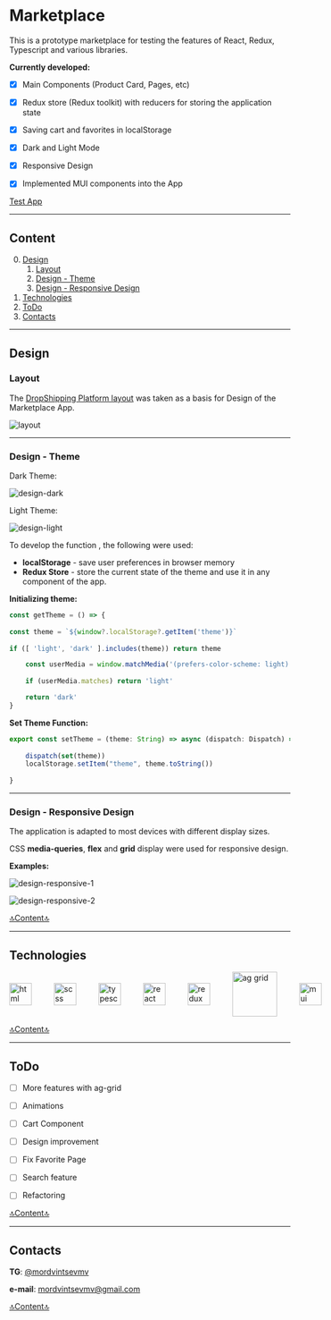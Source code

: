 # Marketplace

This is a prototype marketplace for testing the features of React, Redux, Typescript and various libraries.

**Currently developed:**
- [X] Main Components (Product Card, Pages, etc)
- [X] Redux store (Redux toolkit) with reducers for storing the application state
- [X] Saving cart and favorites in localStorage
- [X] Dark and Light Mode
- [X] Responsive Design
- [X] Implemented MUI components into the App


<a href="https://mordvintsevmv.github.io/marketplace" target="_blank">Test App</a>

---

## <a name="content">Content</a>

0. [Design](#design)
   1. [Layout](#design-layout)
   2. [Design - Theme](#design-theme)
   3. [Design - Responsive Design](#design-responsive)
1. [Technologies](#technologies)
1. [ToDo](#todo)
2. [Contacts](#contacts)


---

## <a name="design">Design</a>

### <a name="design-layout">Layout</a>
The <a href="https://dribbble.com/shots/16007150-Drop-Shipping-Platform">DropShipping Platform layout</a> 
was taken as a basis for Design of the Marketplace App.

![layout](readme-img/layout.png)

---

### <a name="design-theme">Design - Theme</a>

Dark Theme:

![design-dark](readme-img/design-theme-dark.png)

Light Theme:

![design-light](readme-img/design-theme-light.png)


To develop the function , the following were used:

- **localStorage** - save user preferences in browser memory
- **Redux Store** - store the current state of the theme and use it in any component of the app.

**Initializing theme:**
```javascript
const getTheme = () => {
    
const theme = `${window?.localStorage?.getItem('theme')}`
   
if ([ 'light', 'dark' ].includes(theme)) return theme

    const userMedia = window.matchMedia('(prefers-color-scheme: light)')
   
    if (userMedia.matches) return 'light'

    return 'dark'
}
```

**Set Theme Function:**
```javascript
export const setTheme = (theme: String) => async (dispatch: Dispatch) => {
    
    dispatch(set(theme))
    localStorage.setItem("theme", theme.toString())
   
}
```

---

### <a name="design-responsive">Design - Responsive Design</a>

The application is adapted to most devices with different display sizes.

CSS **media-queries**, **flex** and **grid** display were used for responsive design.

**Examples:**

![design-responsive-1](readme-img/design-responsive-1.png)

![design-responsive-2](readme-img/design-responsive-2.png)

[🔝Content🔝](#content)

---

## <a name="technologies">Technologies</a>

<div style="display:flex; justify-content: space-around; align-items: center; gap: 40px">
<img src="https://upload.wikimedia.org/wikipedia/commons/thumb/6/61/HTML5_logo_and_wordmark.svg/1024px-HTML5_logo_and_wordmark.svg.png?20170517184425" width="40" alt="html"/>
<img src="https://1000logos.net/wp-content/uploads/2020/08/Sass-Logo-1024x640.png" width="40" alt="scss"/>
<img src="https://www.svgrepo.com/show/303600/typescript-logo.svg" width="40" alt="typescript"/>
<img src="https://www.vectorlogo.zone/logos/reactjs/reactjs-icon.svg" width="40" alt="react"/>
<img src="https://cdn.icon-icons.com/icons2/2415/PNG/512/redux_original_logo_icon_146365.png" width="40" alt="redux"/>
<img src="https://blog.ag-grid.com/content/images/2021/02/new-logo-1.png" width="80" alt="ag grid"/>
<img src="https://mui.com/static/logo.png" width="40" alt="mui"/>
</div>

[🔝Content🔝](#content)

---

## <a name="todo">ToDo</a>

- [ ] More features with ag-grid

- [ ] Animations

- [ ] Cart Component

- [ ] Design improvement

- [ ] Fix Favorite Page 

- [ ] Search feature

- [ ] Refactoring 

[🔝Content🔝](#content)

---

## <a name="contacts">Contacts</a>

**TG**: [@mordvintsevmv](https://t.me/mordvintsevmv)

**e-mail**: mordvintsevmv@gmail.com


[🔝Content🔝](#content)
